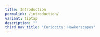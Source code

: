 ```yaml
---
title: Introduction
permalink: /introduction/
variant: tiptap
description: ""
third_nav_title: "Curiocity: Hawkerscapes"
---
```


